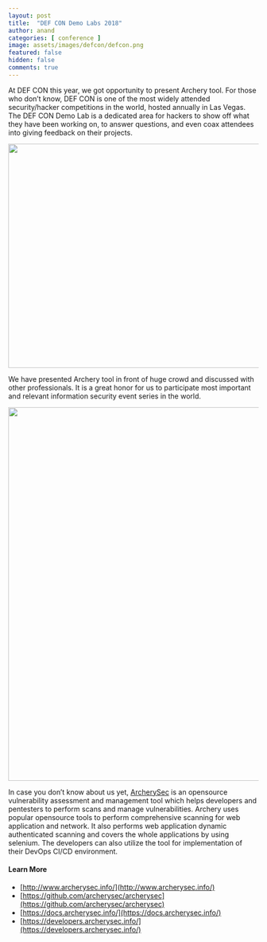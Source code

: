 ```yaml
---
layout: post
title:  "DEF CON Demo Labs 2018"
author: anand
categories: [ conference ]
image: assets/images/defcon/defcon.png
featured: false
hidden: false
comments: true
---
```

At DEF CON this year, we got opportunity to present Archery tool. For those who don’t know, DEF CON is one of the most widely attended security/hacker competitions in the world, hosted annually in Las Vegas. The DEF CON Demo Lab is a dedicated area for hackers to show off what they have been working on, to answer questions, and even coax attendees into giving feedback on their projects.

<p align="center">
<img src="/assets/images/defcon/defcon.JPG" width="600" height="450">
</p>

We have presented Archery tool in front of huge crowd and discussed with other professionals. It is a great honor for us to participate most important and relevant information security event series in the world. 

<p align="center">
<img src="/assets/images/defcon/defcon_present.png" width="600" height="750">
</p>

In case you don’t know about us yet, [ArcherySec](https://github.com/archerysec/archerysec) is an opensource vulnerability assessment and management tool which helps developers and pentesters to perform scans and manage vulnerabilities. Archery uses popular opensource tools to perform comprehensive scanning for web application and network. It also performs web application dynamic authenticated scanning and covers the whole applications by using selenium. The developers can also utilize the tool for implementation of their DevOps CI/CD environment.

#### Learn More

- [http://www.archerysec.info/](http://www.archerysec.info/)
- [https://github.com/archerysec/archerysec](https://github.com/archerysec/archerysec)
- [https://docs.archerysec.info/](https://docs.archerysec.info/)
- [https://developers.archerysec.info/](https://developers.archerysec.info/)

